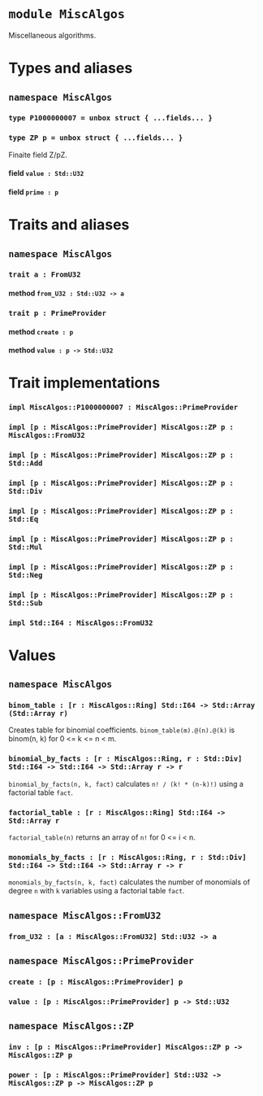 # `module MiscAlgos`

Miscellaneous algorithms.

# Types and aliases

## `namespace MiscAlgos`

### `type P1000000007 = unbox struct { ...fields... }`

### `type ZP p = unbox struct { ...fields... }`

Finaite field Z/pZ.

#### field `value : Std::U32`

#### field `prime : p`

# Traits and aliases

## `namespace MiscAlgos`

### `trait a : FromU32`

#### method `from_U32 : Std::U32 -> a`

### `trait p : PrimeProvider`

#### method `create : p`

#### method `value : p -> Std::U32`

# Trait implementations

### `impl MiscAlgos::P1000000007 : MiscAlgos::PrimeProvider`

### `impl [p : MiscAlgos::PrimeProvider] MiscAlgos::ZP p : MiscAlgos::FromU32`

### `impl [p : MiscAlgos::PrimeProvider] MiscAlgos::ZP p : Std::Add`

### `impl [p : MiscAlgos::PrimeProvider] MiscAlgos::ZP p : Std::Div`

### `impl [p : MiscAlgos::PrimeProvider] MiscAlgos::ZP p : Std::Eq`

### `impl [p : MiscAlgos::PrimeProvider] MiscAlgos::ZP p : Std::Mul`

### `impl [p : MiscAlgos::PrimeProvider] MiscAlgos::ZP p : Std::Neg`

### `impl [p : MiscAlgos::PrimeProvider] MiscAlgos::ZP p : Std::Sub`

### `impl Std::I64 : MiscAlgos::FromU32`

# Values

## `namespace MiscAlgos`

### `binom_table : [r : MiscAlgos::Ring] Std::I64 -> Std::Array (Std::Array r)`

Creates table for binomial coefficients.
`binom_table(m).@(n).@(k)` is binom(n, k) for 0 <= k <= n < m.

### `binomial_by_facts : [r : MiscAlgos::Ring, r : Std::Div] Std::I64 -> Std::I64 -> Std::Array r -> r`

`binomial_by_facts(n, k, fact)` calculates `n! / (k! * (n-k)!)` using a factorial table `fact`.

### `factorial_table : [r : MiscAlgos::Ring] Std::I64 -> Std::Array r`

`factorial_table(n)` returns an array of `n!` for 0 <= i < n.

### `monomials_by_facts : [r : MiscAlgos::Ring, r : Std::Div] Std::I64 -> Std::I64 -> Std::Array r -> r`

`monomials_by_facts(n, k, fact)` calculates the number of monomials of degree `n` with `k` variables using a factorial table `fact`.

## `namespace MiscAlgos::FromU32`

### `from_U32 : [a : MiscAlgos::FromU32] Std::U32 -> a`

## `namespace MiscAlgos::PrimeProvider`

### `create : [p : MiscAlgos::PrimeProvider] p`

### `value : [p : MiscAlgos::PrimeProvider] p -> Std::U32`

## `namespace MiscAlgos::ZP`

### `inv : [p : MiscAlgos::PrimeProvider] MiscAlgos::ZP p -> MiscAlgos::ZP p`

### `power : [p : MiscAlgos::PrimeProvider] Std::U32 -> MiscAlgos::ZP p -> MiscAlgos::ZP p`
